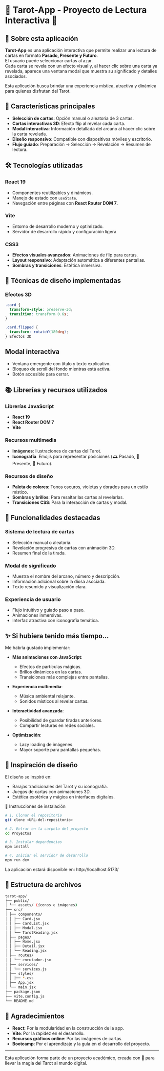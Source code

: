 # 🔮 Tarot-App - Proyecto de Lectura Interactiva 🔮

## 🌟 Sobre esta aplicación

**Tarot-App** es una aplicación interactiva que permite realizar una lectura de cartas en formato **Pasado, Presente y Futuro**.  
El usuario puede seleccionar cartas al azar.  
Cada carta se revela con un efecto visual y, al hacer clic sobre una carta ya revelada, aparece una ventana modal que muestra su significado y detalles asociados.

Esta aplicación busca brindar una experiencia mística, atractiva y dinámica para quienes disfrutan del Tarot.

## 🎯 Características principales

- **Selección de cartas**: Opción manual o aleatoria de 3 cartas.  
- **Cartas interactivas 3D**: Efecto flip al revelar cada carta.  
- **Modal interactiva**: Información detallada del arcano al hacer clic sobre la carta revelada.  
- **Diseño responsivo**: Compatible con dispositivos móviles y escritorio.  
- **Flujo guiado**: Preparación → Selección → Revelación → Resumen de lectura.  

## 🛠️ Tecnologías utilizadas

### React 19
- Componentes reutilizables y dinámicos.  
- Manejo de estado con `useState`.  
- Navegación entre páginas con **React Router DOM 7**.  

### Vite
- Entorno de desarrollo moderno y optimizado.  
- Servidor de desarrollo rápido y configuración ligera.  

### CSS3
- **Efectos visuales avanzados**: Animaciones de flip para cartas.  
- **Layout responsivo**: Adaptación automática a diferentes pantallas.  
- **Sombras y transiciones**: Estética inmersiva.  

## 🎨 Técnicas de diseño implementadas

### Efectos 3D
```css
.card {
  transform-style: preserve-3d;
  transition: transform 0.6s;
}

.card.flipped {
  transform: rotateY(180deg);
} Efectos 3D
```

## Modal interactiva

- Ventana emergente con título y texto explicativo.  
- Bloqueo de scroll del fondo mientras está activa.  
- Botón accesible para cerrar.  

## 📚 Librerías y recursos utilizados

### Librerías JavaScript
- **React 19**  
- **React Router DOM 7**  
- **Vite**  

### Recursos multimedia
- **Imágenes**: Ilustraciones de cartas del Tarot.  
- **Iconografía**: Emojis para representar posiciones (🕰️ Pasado, 🌟 Presente, 🔮 Futuro).  

### Recursos de diseño
- **Paleta de colores**: Tonos oscuros, violetas y dorados para un estilo místico.  
- **Sombras y brillos**: Para resaltar las cartas al revelarlas.  
- **Transiciones CSS**: Para la interacción de cartas y modal.  

## 🎯 Funcionalidades destacadas

### Sistema de lectura de cartas
- Selección manual o aleatoria.  
- Revelación progresiva de cartas con animación 3D.  
- Resumen final de la tirada.  

### Modal de significado
- Muestra el nombre del arcano, número y descripción.  
- Información adicional sobre la diosa asociada.  
- Texto resumido y visualización clara.  

### Experiencia de usuario
- Flujo intuitivo y guiado paso a paso.  
- Animaciones inmersivas.  
- Interfaz atractiva con iconografía temática.  

## ✨ Si hubiera tenido más tiempo...

Me habría gustado implementar:  

- **Más animaciones con JavaScript**:  
  - Efectos de partículas mágicas.  
  - Brillos dinámicos en las cartas.  
  - Transiciones más complejas entre pantallas.  

- **Experiencia multimedia**:  
  - Música ambiental relajante.  
  - Sonidos místicos al revelar cartas.  

- **Interactividad avanzada**:  
  - Posibilidad de guardar tiradas anteriores.  
  - Compartir lecturas en redes sociales.  

- **Optimización**:  
  - Lazy loading de imágenes.  
  - Mayor soporte para pantallas pequeñas.  

## 🎨 Inspiración de diseño

El diseño se inspiró en:  
- Barajas tradicionales del Tarot y su iconografía.  
- Juegos de cartas con animaciones 3D.  
- Estética esotérica y mágica en interfaces digitales.  

🚀 Instrucciones de instalación
```bash
# 1. Clonar el repositorio
git clone <URL-del-repositorio>

# 2. Entrar en la carpeta del proyecto
cd Proyectos

# 3. Instalar dependencias
npm install

# 4. Iniciar el servidor de desarrollo
npm run dev
```

La aplicación estará disponible en: http://localhost:5173/

## 🔗 Estructura de archivos
 
```bash
tarot-app/
├── public/
│ └── assets/ (íconos e imágenes)
├── src/
│ ├── components/
│ │ ├── Card.jsx
│ │ ├── CardList.jsx
│ │ ├── Modal.jsx
│ │ └── TarotReading.jsx
│ ├── pages/
│ │ ├── Home.jsx
│ │ ├── Detail.jsx
│ │ └── Reading.jsx
│ ├── routes/
│ │ └── enrutador.jsx
│ ├── services/
│ │ └── services.js
│ ├── styles/
│ │ ├── *.css
│ ├── App.jsx
│ └── main.jsx
├── package.json
├── vite.config.js
└── README.md
```


## 💝 Agradecimientos

- **React**: Por la modularidad en la construcción de la app.  
- **Vite**: Por la rapidez en el desarrollo.  
- **Recursos gráficos online**: Por las imágenes de cartas.  
- **Bootcamp**: Por el aprendizaje y la guía en el desarrollo del proyecto.  

---

Esta aplicación forma parte de un proyecto académico, creada con 💜 para llevar la magia del Tarot al mundo digital.  
